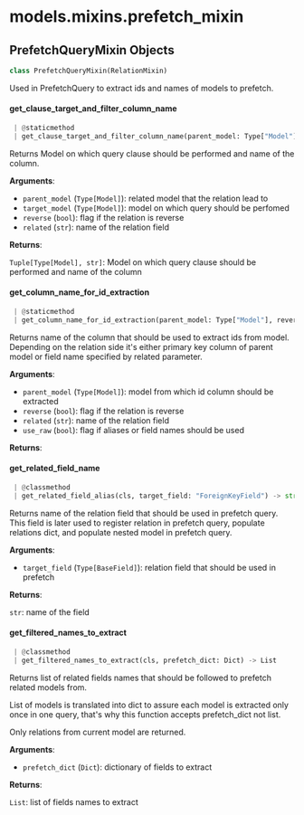 <a name="models.mixins.prefetch_mixin"></a>
# models.mixins.prefetch\_mixin

<a name="models.mixins.prefetch_mixin.PrefetchQueryMixin"></a>
## PrefetchQueryMixin Objects

```python
class PrefetchQueryMixin(RelationMixin)
```

Used in PrefetchQuery to extract ids and names of models to prefetch.

<a name="models.mixins.prefetch_mixin.PrefetchQueryMixin.get_clause_target_and_filter_column_name"></a>
#### get\_clause\_target\_and\_filter\_column\_name

```python
 | @staticmethod
 | get_clause_target_and_filter_column_name(parent_model: Type["Model"], target_model: Type["Model"], reverse: bool, related: str) -> Tuple[Type["Model"], str]
```

Returns Model on which query clause should be performed and name of the column.

**Arguments**:

- `parent_model` (`Type[Model]`): related model that the relation lead to
- `target_model` (`Type[Model]`): model on which query should be perfomed
- `reverse` (`bool`): flag if the relation is reverse
- `related` (`str`): name of the relation field

**Returns**:

`Tuple[Type[Model], str]`: Model on which query clause should be performed and name of the column

<a name="models.mixins.prefetch_mixin.PrefetchQueryMixin.get_column_name_for_id_extraction"></a>
#### get\_column\_name\_for\_id\_extraction

```python
 | @staticmethod
 | get_column_name_for_id_extraction(parent_model: Type["Model"], reverse: bool, related: str, use_raw: bool) -> str
```

Returns name of the column that should be used to extract ids from model.
Depending on the relation side it's either primary key column of parent model
or field name specified by related parameter.

**Arguments**:

- `parent_model` (`Type[Model]`): model from which id column should be extracted
- `reverse` (`bool`): flag if the relation is reverse
- `related` (`str`): name of the relation field
- `use_raw` (`bool`): flag if aliases or field names should be used

**Returns**:



<a name="models.mixins.prefetch_mixin.PrefetchQueryMixin.get_related_field_alias"></a>
#### get\_related\_field\_name

```python
 | @classmethod
 | get_related_field_alias(cls, target_field: "ForeignKeyField") -> str
```

Returns name of the relation field that should be used in prefetch query.
This field is later used to register relation in prefetch query,
populate relations dict, and populate nested model in prefetch query.

**Arguments**:

- `target_field` (`Type[BaseField]`): relation field that should be used in prefetch

**Returns**:

`str`: name of the field

<a name="models.mixins.prefetch_mixin.PrefetchQueryMixin.get_filtered_names_to_extract"></a>
#### get\_filtered\_names\_to\_extract

```python
 | @classmethod
 | get_filtered_names_to_extract(cls, prefetch_dict: Dict) -> List
```

Returns list of related fields names that should be followed to prefetch related
models from.

List of models is translated into dict to assure each model is extracted only
once in one query, that's why this function accepts prefetch_dict not list.

Only relations from current model are returned.

**Arguments**:

- `prefetch_dict` (`Dict`): dictionary of fields to extract

**Returns**:

`List`: list of fields names to extract

